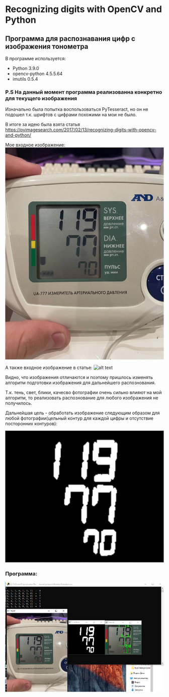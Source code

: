 # Recognizing digits with OpenCV and Python 
## Программа для распознавания цифр с изображения тонометра
В программе используется:
+ Python 3.9.0
+ opencv-python             4.5.5.64
+ imutils                   0.5.4   

### P.S На данный момент программа реализованна конкретно для текущего изображения

Изначально была попытка воспользоваться PyTesseract, но он не подошел т.к. шрифтов с цифрами похожими на мои не было.

В итоге за идею была взята статья https://pyimagesearch.com/2017/02/13/recognizing-digits-with-opencv-and-python/

Мое входное изображение:
![alt text](https://github.com/komarov0512/seven-segment-digits-detection/blob/main/Программа/photo.jpg)

А также входное изображение в статье:
![alt text](https://b2633864.smushcdn.com/2633864/wp-content/uploads/2017/02/example.jpg?lossy=1&strip=1&webp=1)

Видно, что изображения отличаются и поэтому пришлось изменять алгоритм подготовки изображения для дальнейшего распознования.

Т.к. тень, свет, блики, качесво фотографии очень сильно влияют на мой алгоритм, то реализовать распознование для любого изображения не получилось.

Дальнейшая цель - обработать изображение следующим образом для любой фотографии(цельный контур для каждой цифры и отсутствие посторонних контуров):

![alt text](https://github.com/komarov0512/seven-segment-digits-detection/blob/main/Image%20README/1.png)


### Программа:

![alt text](https://github.com/komarov0512/seven-segment-digits-detection/blob/main/Image%20README/2.png)

